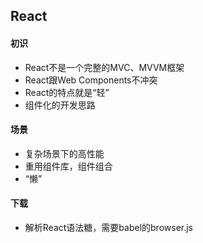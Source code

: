 ## React

#### 初识
* React不是一个完整的MVC、MVVM框架
* React跟Web Components不冲突
* React的特点就是“轻”
* 组件化的开发思路

#### 场景
* 复杂场景下的高性能
* 重用组件库，组件组合
* “懒”

#### 下载
* 解析React语法糖，需要babel的browser.js
